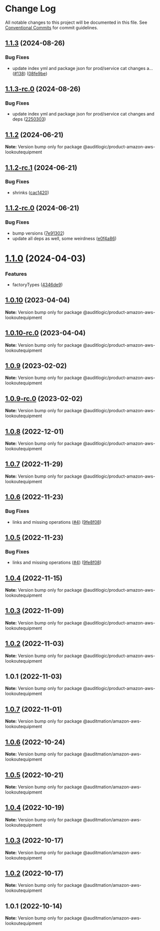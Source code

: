 # Change Log

All notable changes to this project will be documented in this file.
See [Conventional Commits](https://conventionalcommits.org) for commit guidelines.

## [1.1.3](https://github.com/auditlogic/product/compare/@auditlogic/product-amazon-aws-lookoutequipment@1.1.2...@auditlogic/product-amazon-aws-lookoutequipment@1.1.3) (2024-08-26)


### Bug Fixes

* update index yml and package json for prod/service cat changes a… ([#138](https://github.com/auditlogic/product/issues/138)) ([08fe9be](https://github.com/auditlogic/product/commit/08fe9beb1c8457462a19bc69caa02e6212d97e1a))





## [1.1.3-rc.0](https://github.com/auditlogic/product/compare/@auditlogic/product-amazon-aws-lookoutequipment@1.1.2...@auditlogic/product-amazon-aws-lookoutequipment@1.1.3-rc.0) (2024-08-26)


### Bug Fixes

* update index yml and package json for prod/service cat changes and deps ([2250303](https://github.com/auditlogic/product/commit/225030363a363608240135b7ebed386b28f01e4b))





## [1.1.2](https://github.com/auditlogic/product/compare/@auditlogic/product-amazon-aws-lookoutequipment@1.1.2-rc.1...@auditlogic/product-amazon-aws-lookoutequipment@1.1.2) (2024-06-21)

**Note:** Version bump only for package @auditlogic/product-amazon-aws-lookoutequipment





## [1.1.2-rc.1](https://github.com/auditlogic/product/compare/@auditlogic/product-amazon-aws-lookoutequipment@1.1.2-rc.0...@auditlogic/product-amazon-aws-lookoutequipment@1.1.2-rc.1) (2024-06-21)


### Bug Fixes

* shrinks ([cac1420](https://github.com/auditlogic/product/commit/cac14200fefcd8183ab69fe89a47bd3f70f563e9))





## [1.1.2-rc.0](https://github.com/auditlogic/product/compare/@auditlogic/product-amazon-aws-lookoutequipment@1.1.0...@auditlogic/product-amazon-aws-lookoutequipment@1.1.2-rc.0) (2024-06-21)


### Bug Fixes

* bump versions ([7e91302](https://github.com/auditlogic/product/commit/7e913023b8b312150ed7762c32fbbe616be71de5))
* update all deps as well, some weirdness ([e0f4a86](https://github.com/auditlogic/product/commit/e0f4a864714e2d3de6bbf3da014d5312fe53be2f))





# [1.1.0](https://github.com/auditlogic/product/compare/@auditlogic/product-amazon-aws-lookoutequipment@1.0.10...@auditlogic/product-amazon-aws-lookoutequipment@1.1.0) (2024-04-03)


### Features

* factoryTypes ([4346de9](https://github.com/auditlogic/product/commit/4346de92693aee892fccf725338ffc7b80ab182b))





## [1.0.10](https://github.com/auditlogic/product/compare/@auditlogic/product-amazon-aws-lookoutequipment@1.0.9...@auditlogic/product-amazon-aws-lookoutequipment@1.0.10) (2023-04-04)

**Note:** Version bump only for package @auditlogic/product-amazon-aws-lookoutequipment





## [1.0.10-rc.0](https://github.com/auditlogic/product/compare/@auditlogic/product-amazon-aws-lookoutequipment@1.0.9...@auditlogic/product-amazon-aws-lookoutequipment@1.0.10-rc.0) (2023-04-04)

**Note:** Version bump only for package @auditlogic/product-amazon-aws-lookoutequipment





## [1.0.9](https://github.com/auditlogic/product/compare/@auditlogic/product-amazon-aws-lookoutequipment@1.0.8...@auditlogic/product-amazon-aws-lookoutequipment@1.0.9) (2023-02-02)

**Note:** Version bump only for package @auditlogic/product-amazon-aws-lookoutequipment





## [1.0.9-rc.0](https://github.com/auditlogic/product/compare/@auditlogic/product-amazon-aws-lookoutequipment@1.0.8...@auditlogic/product-amazon-aws-lookoutequipment@1.0.9-rc.0) (2023-02-02)

**Note:** Version bump only for package @auditlogic/product-amazon-aws-lookoutequipment





## [1.0.8](https://github.com/auditlogic/product/compare/@auditlogic/product-amazon-aws-lookoutequipment@1.0.7...@auditlogic/product-amazon-aws-lookoutequipment@1.0.8) (2022-12-01)

**Note:** Version bump only for package @auditlogic/product-amazon-aws-lookoutequipment





## [1.0.7](https://github.com/auditlogic/product/compare/@auditlogic/product-amazon-aws-lookoutequipment@1.0.6...@auditlogic/product-amazon-aws-lookoutequipment@1.0.7) (2022-11-29)

**Note:** Version bump only for package @auditlogic/product-amazon-aws-lookoutequipment





## [1.0.6](https://github.com/auditlogic/product/compare/@auditlogic/product-amazon-aws-lookoutequipment@1.0.4...@auditlogic/product-amazon-aws-lookoutequipment@1.0.6) (2022-11-23)


### Bug Fixes

* links and missing operations ([#4](https://github.com/auditlogic/product/issues/4)) ([9fe8f08](https://github.com/auditlogic/product/commit/9fe8f08fe7c57fdb79f991ac35bd6ac2e7dcad38))





## [1.0.5](https://github.com/auditlogic/product/compare/@auditlogic/product-amazon-aws-lookoutequipment@1.0.4...@auditlogic/product-amazon-aws-lookoutequipment@1.0.5) (2022-11-23)


### Bug Fixes

* links and missing operations ([#4](https://github.com/auditlogic/product/issues/4)) ([9fe8f08](https://github.com/auditlogic/product/commit/9fe8f08fe7c57fdb79f991ac35bd6ac2e7dcad38))





## [1.0.4](https://github.com/auditlogic/product/compare/@auditlogic/product-amazon-aws-lookoutequipment@1.0.3...@auditlogic/product-amazon-aws-lookoutequipment@1.0.4) (2022-11-15)

**Note:** Version bump only for package @auditlogic/product-amazon-aws-lookoutequipment





## [1.0.3](https://github.com/auditlogic/product/compare/@auditlogic/product-amazon-aws-lookoutequipment@1.0.2...@auditlogic/product-amazon-aws-lookoutequipment@1.0.3) (2022-11-09)

**Note:** Version bump only for package @auditlogic/product-amazon-aws-lookoutequipment





## [1.0.2](https://github.com/auditlogic/product/compare/@auditlogic/product-amazon-aws-lookoutequipment@1.0.1...@auditlogic/product-amazon-aws-lookoutequipment@1.0.2) (2022-11-03)

**Note:** Version bump only for package @auditlogic/product-amazon-aws-lookoutequipment





## 1.0.1 (2022-11-03)

**Note:** Version bump only for package @auditlogic/product-amazon-aws-lookoutequipment





## [1.0.7](https://github.com/auditmation/store-content/compare/@auditmation/amazon-aws-lookoutequipment@1.0.6...@auditmation/amazon-aws-lookoutequipment@1.0.7) (2022-11-01)

**Note:** Version bump only for package @auditmation/amazon-aws-lookoutequipment





## [1.0.6](https://github.com/auditmation/store-content/compare/@auditmation/amazon-aws-lookoutequipment@1.0.5...@auditmation/amazon-aws-lookoutequipment@1.0.6) (2022-10-24)

**Note:** Version bump only for package @auditmation/amazon-aws-lookoutequipment





## [1.0.5](https://github.com/auditmation/store-content/compare/@auditmation/amazon-aws-lookoutequipment@1.0.4...@auditmation/amazon-aws-lookoutequipment@1.0.5) (2022-10-21)

**Note:** Version bump only for package @auditmation/amazon-aws-lookoutequipment





## [1.0.4](https://github.com/auditmation/store-content/compare/@auditmation/amazon-aws-lookoutequipment@1.0.3...@auditmation/amazon-aws-lookoutequipment@1.0.4) (2022-10-19)

**Note:** Version bump only for package @auditmation/amazon-aws-lookoutequipment





## [1.0.3](https://github.com/auditmation/store-content/compare/@auditmation/amazon-aws-lookoutequipment@1.0.2...@auditmation/amazon-aws-lookoutequipment@1.0.3) (2022-10-17)

**Note:** Version bump only for package @auditmation/amazon-aws-lookoutequipment





## [1.0.2](https://github.com/auditmation/store-content/compare/@auditmation/amazon-aws-lookoutequipment@1.0.1...@auditmation/amazon-aws-lookoutequipment@1.0.2) (2022-10-17)

**Note:** Version bump only for package @auditmation/amazon-aws-lookoutequipment





## 1.0.1 (2022-10-14)

**Note:** Version bump only for package @auditmation/amazon-aws-lookoutequipment
